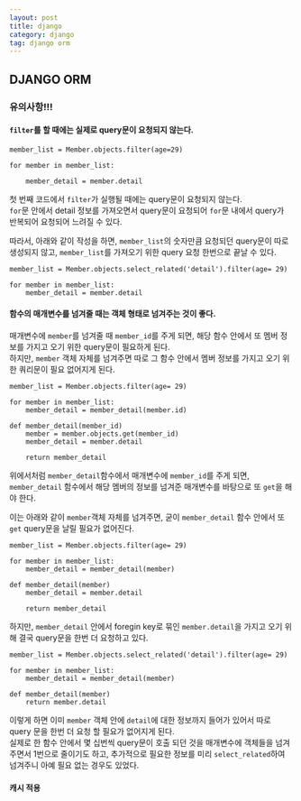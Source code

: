 ```yaml
---
layout: post
title: django
category: django
tag: django orm
---
```


## DJANGO ORM

### 유의사항!!!

#### `filter`를 할 때에는 실제로 query문이 요청되지 않는다.

```
member_list = Member.objects.filter(age=29)

for member in member_list:

    member_detail = member.detail 
```

첫 번째 코드에서 `filter`가 실행될 때에는 query문이 요청되지 않는다. <br/>
`for`문 안에서 detail 정보를 가져오면서 query문이 요청되어 `for`문 내에서 query가 반복되어 요청되어 느려질 수 있다. 

따라서, 아래와 같이 작성을 하면, `member_list`의 숫자만큼 요청되던 query문이 따로 생성되지 않고, `member_list`를 가져오기 위한 query 요청 한번으로 끝날 수 있다.
```
member_list = Member.objects.select_related('detail').filter(age= 29)

for member in member_list:
    member_detail = member.detail
```

#### 함수의 매개변수를 넘겨줄 때는 객체 형태로 넘겨주는 것이 좋다. 

매개변수에 `member`를 넘겨줄 때 `member_id`를 주게 되면, 해당 함수 안에서 또 멤버 정보를 가지고 오기 위한 query문이 필요하게 된다. <br/>
하지만, `member` 객체 자체를 넘겨주면 따로 그 함수 안에서 멤버 정보를 가지고 오기 위한 쿼리문이 필요 없어지게 된다. <br />

```
member_list = Member.objects.filter(age= 29)

for member in member_list:
    member_detail = member_detail(member.id)

def member_detail(member_id)
    member = member.objects.get(member_id)
    member_detail = member.detail

    return member_detail
``` 
위에서처럼 `member_detail`함수에서 매개변수에 `member_id`를 주게 되면, `member_detail` 함수에서 해당 멤버의 정보를 넘겨준 매개변수를 바탕으로 또 `get`을 해야 한다. <br />

이는 아래와 같이 `member`객체 자체를 넘겨주면, 굳이 `member_detail` 함수 안에서 또 `get` query문을 날릴 필요가 없어진다. 
```
member_list = Member.objects.filter(age= 29)

for member in member_list:
    member_detail = member_detail(member)

def member_detail(member)
    member_detail = member.detail

    return member_detail
```

하지만, `member_detail` 안에서 foregin key로 묶인 `member.detail`을 가지고 오기 위해 결국 query문을 한번 더 요청하고 있다. <br/>
```
member_list = Member.objects.select_related('detail').filter(age= 29)

for member in member_list:
    member_detail = member_detail(member)

def member_detail(member)
    return member.detail
``` 
이렇게 하면 이미 `member` 객체 안에 `detail`에 대한 정보까지 들어가 있어서 따로 query 문을 한번 더 요청 할 필요가 없어지게 된다. <br/>
실제로 한 함수 안에서 몇 십번씩 query문이 호출 되던 것을 매개변수에 객체들을 넘겨주면서 1번으로 줄이기도 하고, 추가적으로 필요한 정보를 미리 `select_related`하여 넘겨주니 아예 필요 없는 경우도 있었다.

#### 캐시 적용


